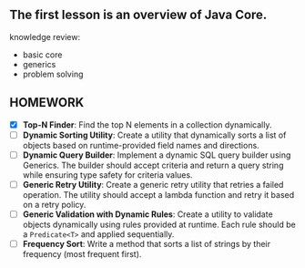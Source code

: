 ## The first lesson is an overview of Java Core.

knowledge review:

- basic core
- generics
- problem solving

## HOMEWORK

- [x] **Top-N Finder**: Find the top N elements in a collection dynamically.
- [ ] **Dynamic Sorting Utility**: Create a utility that dynamically sorts a list of objects based on runtime-provided
  field names and directions.
- [ ] **Dynamic Query Builder**: Implement a dynamic SQL query builder using Generics. The builder should accept
  criteria and return a query string while ensuring type safety for criteria values.
- [ ] **Generic Retry Utility**: Create a generic retry utility that retries a failed operation. The utility should
  accept a lambda function and retry it based on a retry policy.
- [ ] **Generic Validation with Dynamic Rules**: Create a utility to validate objects dynamically using rules provided
  at runtime. Each rule should be a `Predicate<T>` and applied sequentially.
- [ ] **Frequency Sort**: Write a method that sorts a list of strings by their frequency (most frequent first).